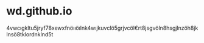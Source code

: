 # wd.github.io
 4vwcıgkltu5jryf78xewxfnöııöılnk4wıjkuvclö5grjvcöl€rt8jsgvöln8hsgjlnzöh8jklnsö8tklordnklnd5t
